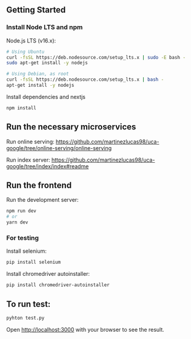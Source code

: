
## Getting Started

### Install Node LTS and npm

Node.js LTS (v16.x):

```bash
# Using Ubuntu
curl -fsSL https://deb.nodesource.com/setup_lts.x | sudo -E bash -
sudo apt-get install -y nodejs

# Using Debian, as root
curl -fsSL https://deb.nodesource.com/setup_lts.x | bash -
apt-get install -y nodejs
```
Install dependencies and nextjs
```bash
npm install
```

## Run the necessary microservices
Run online serving: https://github.com/martinezlucas98/uca-google/tree/online-serving/online-serving

Run index server: https://github.com/martinezlucas98/uca-google/tree/index/index#readme

## Run the frontend
Run the development server:

```bash
npm run dev
# or
yarn dev
```
### For testing

Install selenium:

```bash
pip install selenium
```

Install chromedriver autoinstaller:

```bash
pip install chromedriver-autoinstaller
```

## To run test:

```bash
pyhton test.py
```
Open [http://localhost:3000](http://localhost:3000) with your browser to see the result.

